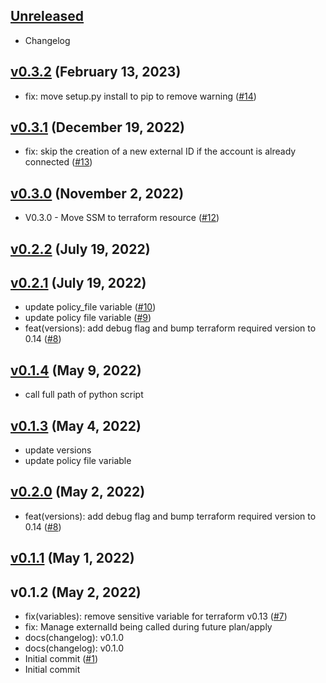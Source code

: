<a name="unreleased"></a>
## [Unreleased]

- Changelog


<a name="v0.3.2"></a>
## [v0.3.2] (February 13, 2023)

- fix: move setup.py install to pip to remove warning ([#14](https://github.com/spotinst/terraform-spotinst-aws-connect/issues/14))


<a name="v0.3.1"></a>
## [v0.3.1] (December 19, 2022)

- fix: skip the creation of a new external ID if the account is already connected ([#13](https://github.com/spotinst/terraform-spotinst-aws-connect/issues/13))


<a name="v0.3.0"></a>
## [v0.3.0] (November 2, 2022)

- V0.3.0 - Move SSM to terraform resource ([#12](https://github.com/spotinst/terraform-spotinst-aws-connect/issues/12))


<a name="v0.2.2"></a>
## [v0.2.2] (July 19, 2022)



<a name="v0.2.1"></a>
## [v0.2.1] (July 19, 2022)

- update policy_file variable ([#10](https://github.com/spotinst/terraform-spotinst-aws-connect/issues/10))
- update policy file variable ([#9](https://github.com/spotinst/terraform-spotinst-aws-connect/issues/9))
- feat(versions): add debug flag and bump terraform required version to 0.14 ([#8](https://github.com/spotinst/terraform-spotinst-aws-connect/issues/8))


<a name="v0.1.4"></a>
## [v0.1.4] (May 9, 2022)

- call full path of python script


<a name="v0.1.3"></a>
## [v0.1.3] (May 4, 2022)

- update versions
- update policy file variable


<a name="v0.2.0"></a>
## [v0.2.0] (May 2, 2022)

- feat(versions): add debug flag and bump terraform required version to 0.14 ([#8](https://github.com/spotinst/terraform-spotinst-aws-connect/issues/8))


<a name="v0.1.1"></a>
## [v0.1.1] (May 1, 2022)



<a name="v0.1.2"></a>
## v0.1.2 (May 2, 2022)

- fix(variables): remove sensitive variable for terraform v0.13 ([#7](https://github.com/spotinst/terraform-spotinst-aws-connect/issues/7))
- fix: Manage externalId being called during future plan/apply
- docs(changelog): v0.1.0
- docs(changelog): v0.1.0
- Initial commit ([#1](https://github.com/spotinst/terraform-spotinst-aws-connect/issues/1))
- Initial commit


[Unreleased]: https://github.com/spotinst/terraform-spotinst-aws-connect/compare/v0.3.2...HEAD
[v0.3.2]: https://github.com/spotinst/terraform-spotinst-aws-connect/compare/v0.3.1...v0.3.2
[v0.3.1]: https://github.com/spotinst/terraform-spotinst-aws-connect/compare/v0.3.0...v0.3.1
[v0.3.0]: https://github.com/spotinst/terraform-spotinst-aws-connect/compare/v0.2.2...v0.3.0
[v0.2.2]: https://github.com/spotinst/terraform-spotinst-aws-connect/compare/v0.2.1...v0.2.2
[v0.2.1]: https://github.com/spotinst/terraform-spotinst-aws-connect/compare/v0.1.4...v0.2.1
[v0.1.4]: https://github.com/spotinst/terraform-spotinst-aws-connect/compare/v0.1.3...v0.1.4
[v0.1.3]: https://github.com/spotinst/terraform-spotinst-aws-connect/compare/v0.2.0...v0.1.3
[v0.2.0]: https://github.com/spotinst/terraform-spotinst-aws-connect/compare/v0.1.1...v0.2.0
[v0.1.1]: https://github.com/spotinst/terraform-spotinst-aws-connect/compare/v0.1.2...v0.1.1
